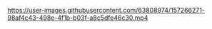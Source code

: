 https://user-images.githubusercontent.com/63808974/157266271-98af4c43-498e-4f1b-b03f-a8c5dfe46c30.mp4





